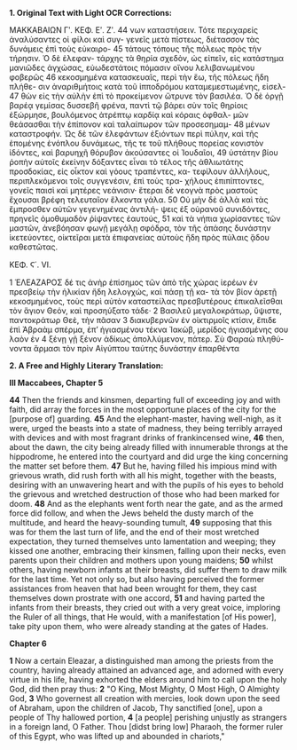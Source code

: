 **1. Original Text with Light OCR Corrections:**

ΜΑΚΚΑΒΑΙΩΝ Γʹ. ΚΕΦ. Εʹ. Ζʹ.
44 νων καταστήσειν. Τότε περιχαρείς ἀναλύσαντες οἱ φίλοι καὶ συγ-
γενεῖς μετὰ πίστεως, διέτασσον τὰς δυνάμεις ἐπὶ τοὺς εὐκαιρο-
45 τάτους τόπους τῆς πόλεως πρὸς τὴν τήρησιν. Ὁ δὲ ἐλεφαν-
τάρχης τὰ θηρία σχεδὸν, ὡς εἰπεῖν, εἰς κατάστημα μανιῶδες
ἀγχώσας, εὐωδεστάτοις πόμασιν οἴνου λελιβανωμένου φοβερῶς
46 κεκοσμημένα κατασκευαῖς, περὶ τὴν ἕω, τῆς πόλεως ἤδη πλήθε-
σιν ἀναριθμήτοις κατὰ τοῦ ἱπποδρόμου καταμεμεστωμένης, εἰσελ-
47 θὼν εἰς τὴν αὐλὴν ἐπὶ τὸ προκείμενον ὤτρυνε τὸν βασιλέα. Ὁ
δὲ ὀργῇ βαρέᾳ γεμίσας δυσσεβῆ φρένα, παντὶ τῷ βάρει σὺν τοῖς
θηρίοις ἐξώρμησε, βουλόμενος ἀτρέπτῳ καρδίᾳ καὶ κόραις ὀφθαλ-
μῶν θεάσασθαι τὴν ἐπίπονον καὶ ταλαίπωρον τῶν προσεσημαμ-
48 μένων καταστροφήν. Ὡς δὲ τῶν ἐλεφάντων ἐξιόντων περὶ πύλην,
καὶ τῆς ἑπομένης ἐνόπλου δυνάμεως, τῆς τε τοῦ πλήθους πορείας
κονιστὸν ἰδόντες, καὶ βαρυηχῆ θόρυβον ἀκούσαντες οἱ Ἰουδαῖοι,
49 ὑστάτην βίου ῥοπὴν αὐτοῖς ἐκείνην δόξαντες εἶναι τὸ τέλος τῆς
ἀθλιωτάτης προσδοκίας, εἰς οἶκτον καὶ γόους τραπέντες, κα-
τεφίλουν ἀλλήλους, περιπλεκόμενοι τοῖς συγγενέσιν, ἐπὶ τοὺς τρα-
χήλους ἐπιπίπτοντες, γονεῖς παισὶ καὶ μητέρες νεάνισιν· ἕτεραι
δὲ νεογνὰ πρὸς μαστοὺς ἔχουσαι βρέφη τελευταῖον ἕλκοντα γάλα.
50 Οὐ μὴν δὲ ἀλλὰ καὶ τὰς ἔμπροσθεν αὐτῶν γεγενημένας ἀντιλή-
ψεις ἐξ οὐρανοῦ συνιδόντες, πρηνεῖς ὁμοθυμαδὸν ῥίψαντες ἑαυτούς,
51 καὶ τὰ νήπια χωρίσαντες τῶν μαστῶν, ἀνεβόησαν φωνῇ μεγάλῃ
σφόδρα, τὸν τῆς ἁπάσης δυνάστην ἱκετεύοντες, οἰκτεῖραι μετὰ
ἐπιφανείας αὐτοὺς ἤδη πρὸς πύλαις ᾅδου καθεστῶτας.

ΚΕΦ. Ϛ΄. VI.

1 ἙΛΕΑΖΑΡΟΣ δέ τις ἀνὴρ ἐπίσημος τῶν ἀπὸ τῆς χώρας
ἱερέων ἐν πρεσβείῳ τὴν ἡλικίαν ἤδη λελογχώς, καὶ πάσῃ τῇ κα-
τὰ τὸν βίον ἀρετῇ κεκοσμημένος, τοὺς περὶ αὐτὸν καταστείλας
πρεσβυτέρους ἐπικαλεῖσθαι τὸν ἅγιον Θεόν, καὶ προσηύξατο τάδε·
2 Βασιλεῦ μεγαλοκράτωρ, ὕψιστε, παντοκράτωρ Θεὲ, τὴν πᾶσαν
3 διακυβερνῶν ἐν οἰκτιρμοῖς κτίσιν, ἔπιδε ἐπὶ Ἀβραὰμ σπέρμα,
ἐπ’ ἡγιασμένου τέκνα Ἰακὼβ, μερίδος ἡγιασμένης σου λαὸν ἐν
4 ξένῃ γῇ ξένον ἀδίκως ἀπολλύμενον, πάτερ. Σὺ Φαραὼ πληθύ-
νοντα ἅρμασι τὸν πρὶν Αἰγύπτου ταύτης δυνάστην ἐπαρθέντα

**2. A Free and Highly Literary Translation:**

**III Maccabees, Chapter 5**

**44** Then the friends and kinsmen, departing full of exceeding joy and with faith, did array the forces in the most opportune places of the city for the [purpose of] guarding.
**45** And the elephant-master, having well-nigh, as it were, urged the beasts into a state of madness, they being terribly arrayed with devices and with most fragrant drinks of frankincensed wine,
**46** then, about the dawn, the city being already filled with innumerable throngs at the hippodrome, he entered into the courtyard and did urge the king concerning the matter set before them.
**47** But he, having filled his impious mind with grievous wrath, did rush forth with all his might, together with the beasts, desiring with an unwavering heart and with the pupils of his eyes to behold the grievous and wretched destruction of those who had been marked for doom.
**48** And as the elephants went forth near the gate, and as the armed force did follow, and when the Jews beheld the dusty march of the multitude, and heard the heavy-sounding tumult,
**49** supposing that this was for them the last turn of life, and the end of their most wretched expectation, they turned themselves unto lamentation and weeping; they kissed one another, embracing their kinsmen, falling upon their necks, even parents upon their children and mothers upon young maidens;
**50** whilst others, having newborn infants at their breasts, did suffer them to draw milk for the last time. Yet not only so, but also having perceived the former assistances from heaven that had been wrought for them, they cast themselves down prostrate with one accord,
**51** and having parted the infants from their breasts, they cried out with a very great voice, imploring the Ruler of all things, that He would, with a manifestation [of His power], take pity upon them, who were already standing at the gates of Hades.

**Chapter 6**

**1** Now a certain Eleazar, a distinguished man among the priests from the country, having already attained an advanced age, and adorned with every virtue in his life, having exhorted the elders around him to call upon the holy God, did then pray thus:
**2** "O King, Most Mighty, O Most High, O Almighty God,
**3** Who governest all creation with mercies, look down upon the seed of Abraham, upon the children of Jacob, Thy sanctified [one], upon a people of Thy hallowed portion,
**4** [a people] perishing unjustly as strangers in a foreign land, O Father. Thou [didst bring low] Pharaoh, the former ruler of this Egypt, who was lifted up and abounded in chariots,"